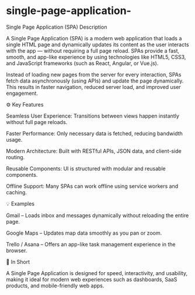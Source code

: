 # single-page-application-

Single Page Application (SPA) Description

A Single Page Application (SPA) is a modern web application that loads a single HTML page and dynamically updates its content as the user interacts with the app — without requiring a full page reload. SPAs provide a fast, smooth, and app-like experience by using technologies like HTML5, CSS3, and JavaScript frameworks (such as React, Angular, or Vue.js).

Instead of loading new pages from the server for every interaction, SPAs fetch data asynchronously (using APIs) and update the page dynamically. This results in faster navigation, reduced server load, and improved user engagement.

⚙️ Key Features

Seamless User Experience: Transitions between views happen instantly without full page reloads.

Faster Performance: Only necessary data is fetched, reducing bandwidth usage.

Modern Architecture: Built with RESTful APIs, JSON data, and client-side routing.

Reusable Components: UI is structured with modular and reusable components.

Offline Support: Many SPAs can work offline using service workers and caching.

💡 Examples

Gmail – Loads inbox and messages dynamically without reloading the entire page.

Google Maps – Updates map data smoothly as you pan or zoom.

Trello / Asana – Offers an app-like task management experience in the browser.

🧭 In Short

A Single Page Application is designed for speed, interactivity, and usability, making it ideal for modern web experiences such as dashboards, SaaS products, and mobile-friendly web apps.
